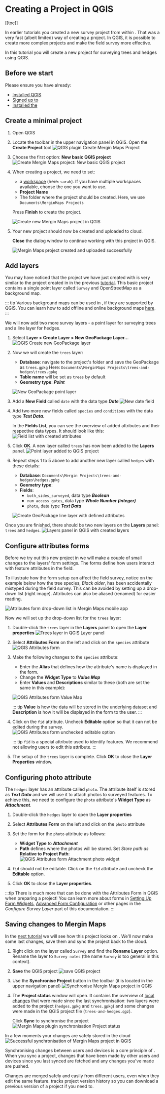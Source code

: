 # Creating a Project in QGIS
[[toc]]

In earlier tutorials you created a new survey project from within <MobileAppName />. That was a very fast (albeit limited) way of creating a <MainPlatformNameLink /> project. In QGIS, it is possible to create more complex projects and make the field survey more effective.

In this tutorial you will create a new project for surveying trees and hedges using QGIS.  

## Before we start
Please ensure you have already:
* [Installed QGIS](../../setup/install-qgis/index.md)
* [Signed up to <MainPlatformName />](../../setup/sign-up-to-mergin-maps/index.md)
* [Installed the <QGISPluginName />](../../setup/install-mergin-maps-plugin-for-qgis/index.md)


## Create a minimal project
1. Open QGIS
2. Locate the <QGISPluginName /> toolbar in the upper navigation panel in QGIS. Open the **Create <MainPlatformName /> Project** tool
   ![QGIS plugin Create Mergin Maps Project](./qgis-create-mergin-project.jpg "QGIS plugin Create Mergin Maps Project")

3. Choose the first option: **New basic QGIS project**
   ![Create Mergin Maps project: New basic QGIS project](./mergin-plugin-new-basic-project.jpg "Create Mergin Maps project: New basic QGIS project")

4. When creating a <MainPlatformName /> project, we need to set:
   - a [workspace](../../manage/workspaces/) (here: `sarah`). If you have multiple workspaces available, choose the one you want to use.
   - **Project Name**
   - The folder where the project should be created. Here, we use `Documents\MerginMaps Projects`
   
   Press **Finish** to create the project.
   
   ![Create new Mergin Maps project in QGIS](./mergin-plugin-create-new-mergin-project.jpg "Create new Mergin Maps project in QGIS")

5. Your new project should now be created and uploaded to <MainPlatformNameLink /> cloud. 

   **Close** the dialog window to continue working with this project in QGIS.
   
   ![Mergin Maps project created and uploaded successfully](./mergin-plugin-basic-project-opened.jpg "Mergin Maps project created and uploaded successfully")


## Add layers
You may have noticed that the project we have just created with <QGISPluginName /> is very similar to the project created in <MobileAppName /> in the previous [tutorial](../capturing-first-data/). This basic project contains a single point layer called `Survey` and OpenStreetMap as a background map.

::: tip
Various background maps can be used in <MobileAppName />, if they are supported by QGIS. You can learn how to add offline and online background maps [here](../../gis/settingup_background_map.md).
:::

We will now add two more survey layers - a point layer for surveying trees and a line layer for hedges.

1. Select **Layer > Create Layer > New GeoPackage Layer...**
   ![QGIS Create new GeoPackage layer](./qgis-new-geopackage-layer.jpg "QGIS Create new GeoPackage layer")

2. Now we will create the `trees` layer:
   - **Database**: navigate to the project's folder and save the GeoPackage as `trees.gpkg` 
     Here: `Documents\MerginMaps Projects\trees-and-hedges\trees.gpkg`
   - **Table name** will be set as `trees` by default   
   - **Geometry type**: ***Point***
   
   ![New GeoPackage point layer](./qgis-geopackage-filename.jpg "New GeoPackage point layer")

3. Add a **New Field** called `date` with the data type ***Date***
   ![New date field](./qgis-geopackage-date.jpg "New date field")

4. Add two more new fields called `species` and `conditions` with the data type ***Text Data***.

   In the **Fields List**, you can see the overview of added attributes and their respective data types. It should look like this:
   ![Field list with created attributes](./qgis-geopackage-full-fields-list.jpg "Field list with created attributes")

5. Click **OK**. A new layer called `trees` has now been added to the **Layers** panel.
   ![Point layer added to QGIS project](./qgis-new-layer-trees.jpg "Point layer added to QGIS project")

6. Repeat steps 1 to 5 above to add another new layer called `hedges` with these details:
   - **Database**: `Documents\Mergin Projects\trees-and-hedges\hedges.gpkg`
   - **Geometry type**: ***<NoSpellcheck id="LineString" />***
   - **Fields**:
      - `both_sides_surveyed`, data type ***Boolean***
      - `num_access_gates`, data type ***Whole Number (integer)***
      - `photo`, data type ***Text Data***
   
   ![Create GeoPackage line layer with defined attributes](./qgis-geopackage-filename2.jpg "Create GeoPackage line layer with defined attributes")
   
Once you are finished, there should be two new layers on the **Layers** panel: `trees` and `hedges`.
![Layers panel in QGIS with created layers](./qgis-new-layer-trees-and-hedges.jpg "Layers panel in QGIS with created layers")


## Configure attributes forms
Before we try out this new project in <MobileAppName /> we will make a couple of small changes to the layers' form settings. The forms define how users interact with feature attributes in the field.

To illustrate how the form setup can affect the field survey, notice on the example below how the tree species, *Black alder*, has been accidentally mistyped during the field survey. This can be avoided by setting up a drop-down list (right image). Attributes can also be aliased (renamed) for easier reading.

![Attributes form drop-down list in Mergin Maps mobile app](./qgis-edit-att-forms-1.jpg "Attributes form drop-down list in Mergin Maps mobile app")

Now we will set up the drop-down list for the `trees` layer:
1. Double-click the `trees` layer in the **Layers** panel to open the **Layer properties**
   ![Trees layer in QGIS Layer panel](./qgis-layer-trees.jpg "Trees layer in QGIS Layer panel")

2. Select **Attributes Form** on the left and click on the `species` attribute
   ![QGIS Attributes form](./qgis-tree-attributes-form-1.jpg "QGIS Attributes form")

4. Make the following changes to the `species` attribute:
   - Enter the **Alias** that defines how the attribute's name is displayed in the form.
   - Change the **Widget Type** to ***Value Map***
   - Enter **Values** and **Descriptions** similar to these (both are set the same in this example):
   
   ![QGIS Attributes form Value Map](./qgis-tree-value-map.jpg "QGIS Attributes form Value Map")

   ::: tip
   **Value** is how the data will be stored in the underlying dataset and **Description** is how it will be displayed in the form to the user.
   :::

5. Click on the `fid` attribute. Uncheck **Editable** option so that it can not be edited during the survey. 
   ![QGIS Attributes form unchecked editable option](./qgis-tree-attributes-form-2.jpg "QGIS Attributes form unchecked editable option")

   ::: tip
   `fid` is a special attribute used to identify features. We recommend not allowing users to edit this attribute.
   :::
     
6. The setup of the `trees` layer is complete. Click **OK** to close the **Layer Properties** window.

## Configuring photo attribute

The `hedges` layer has an attribute called `photo`. The attribute itself is stored as ***Text Data*** and we will use it to attach photos to surveyed features. To achieve this, we need to configure the `photo` attribute's **Widget Type** as ***Attachment***.

1. Double-click the `hedges` layer to open the **Layer properties**
2. Select **Attributes Form** on the left and click on the `photo` attribute
3. Set the form for the `photo` attribute as follows:
   - **Widget Type** to ***Attachment***
   - **Path** defines where the photos will be stored. Set *Store path as* **Relative to Project Path**:
   ![QGIS Attributes form Attachment photo widget](./qgis-hedge-attributes-form-1.jpg "QGIS Attributes form Attachment photo widget") 

4. `fid` should not be editable. Click on the `fid` attribute and uncheck the **Editable** option.
5. Click **OK** to close the **Layer properties**.

:::tip
There is much more that can be done with the Attributes Form in QGIS when preparing a <MainPlatformNameLink /> project! You can learn more about forms in [Setting Up Form Widgets](../../layer/settingup_forms/), [Advanced Form Configuration](../../layer/settingup_forms_settings/) or other pages in the *Configure Survey Layer* part of this documentation.
:::


## Saving changes to Mergin Maps
In the [next tutorial](../mobile/) we will see how this project looks on <MobileAppName />. We'll now make some last changes, save them and sync the project back to the <MainPlatformNameLink /> cloud.

1. Right click on the layer called `Survey` and find the **Rename Layer** option. Rename the layer to `Survey notes` (the name `Survey` is too general in this context).
2. **Save** the QGIS project
   ![save QGIS project](./qgis-project-save.jpg "save QGIS project")

3. Use the **Synchronise <MainPlatformName /> Project** button in the <QGISPluginName /> toolbar (it is located in the upper navigation panel)
   ![Synchronise Mergin Maps project in QGIS](./qgis-sync-mergin-project.jpg "Synchronise Mergin Maps project in QGIS")
   
4. The **Project status** window will open. It contains the overview of [local changes](../../manage/plugin/#local-changes) that were made since the last synchronisation: two layers were added to the project (`hedges.gpkg` and `trees.gpkg`) and some changes were made in the QGIS project file (`trees-and-hedges.qgz`).

   Click **Sync** to synchronise the project
   ![Mergin Maps plugin synchronisation Project status](./qgis-sync-mergin-project-status.jpg "Mergin Maps plugin synchronisation Project status")
 
In a few moments your changes are safely stored in the <MainPlatformName />  cloud
![Successful synchronisation of Mergin Maps project in QGIS](./qgis-project-synced.jpg "Successful synchronisation of Mergin Maps project in QGIS")

Synchronising changes between users and devices is a core principle of <MainPlatformNameLink />. When you sync a project, changes that have been made by other users and devices since you last synced are fetched and any changes you've made are pushed.

Changes are merged safely and easily from different users, even when they edit the same feature. <MainPlatformNameLink /> tracks project version history so you can download a previous version of a project if you need to.

